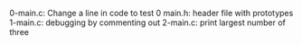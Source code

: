 0-main.c: Change a line in code to test 0
main.h: header file with prototypes
1-main.c: debugging by commenting out
2-main.c: print largest number of three 
